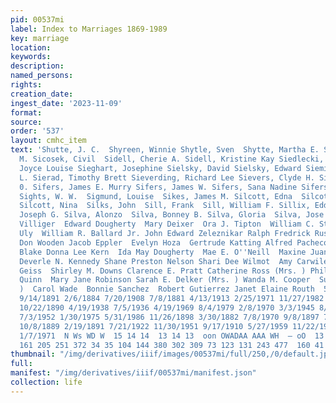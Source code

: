 ```yaml
---
pid: 00537mi
label: Index to Marriages 1869-1989
key: marriage
location: 
keywords: 
description: 
named_persons: 
rights: 
creation_date: 
ingest_date: '2023-11-09'
format: 
source: 
order: '537'
layout: cmhc_item
text: 'Shutte, J. C.  Shyreen, Winnie Shytle, Sven  Shytte, Martha E. Sickler, L.
  M. Sicosek, Civil  Sidell, Cherie A. Sidell, Kristine Kay Siedlecki, Becky Ann Siedlecki,
  Joyce Louise Sieghart, Josephine Sielsky, David Sielsky, Edward Siemilier, Charlene
  L. Sierad, Timothy Brett Sieverding, Richard Lee Sievers, Clyde H. Sievers, William
  0. Sifers, James E. Murry Sifers, James W. Sifers, Sana Nadine Sifers, William Eugene
  Sights, W. W.  Sigmund, Louise  Sikes, James M. Silcott, Edna  Silcott, John A.
  Silcott, Nina  Silks, John  Sill, Frank  Sill, William F. Sillix, Edd  Siltzer,
  Joseph G. Silva, Alonzo  Silva, Bonney B. Silva, Gloria  Silva, Jose Gilbert  Elsie
  Villiger  Edward Dougherty  Mary Deixer  Ora J. Tipton  William C. Stanley Frances
  Uly  William R. Ballard Jr. John Edward Zeleznikar Ralph Fredrick Russell Sidney
  Don Wooden Jacob Eppler  Evelyn Hoza  Gertrude Katting Alfred Pacheco  Lesley Ann
  Blake Donna Lee Kern  Ida May Dougherty  Mae E. O''Neill  Maxine Juanita McClure
  Deverle N. Kennedy Shane Preston Nelson Shari Dee Wilmot  Amy Carwile (Mrs. ) Sigmund
  Geiss  Shirley M. Downs Clarence E. Pratt Catherine Ross (Mrs. ) Philip J. Exler  Ellen
  Quinn  Mary Jane Robinson Sarah E. Delker (Mrs. ) Wanda M. Cooper  Sue Moore (Mrs.
  )  Carol Wade  Bonnie Sanchez  Robert Gutierrez Janet Elaine Routh  527  1/12/1882
  9/14/1891 2/6/1884 7/20/1908 7/8/1881 4/13/1913 2/25/1971 11/27/1982 7/3/1976 11/30/1972
  10/22/1890 4/19/1938 7/5/1936 4/19/1969 8/4/1979 2/8/1970 3/3/1945 8/25/1925 12/20/1928
  7/3/1952 1/30/1975 5/31/1986 11/26/1898 3/30/1882 7/8/1970 9/8/1897 7/3/1895 4/24/1895
  10/8/1889 2/19/1891 7/21/1922 11/30/1951 9/17/1910 5/27/1959 11/22/1945 11/28/1959
  1/7/1971  N Ws WD W  15 14 14  13 14 13  oon OWADAA AAA WH  — oO  13  849 107 152
  161 205 251 372 34 35 104 144 380 302 309 73 123 131 243 477  160 41 223 '
thumbnail: "/img/derivatives/iiif/images/00537mi/full/250,/0/default.jpg"
full: 
manifest: "/img/derivatives/iiif/00537mi/manifest.json"
collection: life
---
```

